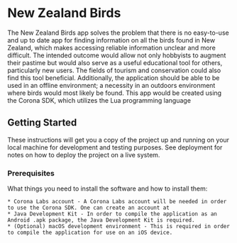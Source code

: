 # New Zealand Birds
The New Zealand Birds app solves the problem that there is no easy-to-use and up to date app for finding information on all the birds found in New Zealand, which makes accessing reliable information unclear and more difficult. The intended outcome would allow not only hobbyists to augment their pastime but would also serve as a useful educational tool for others, particularly new users. The fields of tourism and conservation could also find this tool beneficial.  Additionally, the application should be able to be used in an offline environment; a necessity in an outdoors environment where birds would most likely be found. This app would be created using the Corona SDK, which utilizes the Lua programming language

## Getting Started

These instructions will get you a copy of the project up and running on your local machine for development and testing purposes. See deployment for notes on how to deploy the project on a live system.

### Prerequisites

What things you need to install the software and how to install them:

```
* Corona Labs account - A Corona Labs account will be needed in order to use the Corona SDK. One can create an account at 
* Java Development Kit - In order to compile the application as an Android .apk package, the Java Development Kit is required.
* (Optional) macOS development environment - This is required in order to compile the application for use on an iOS device. 
```

